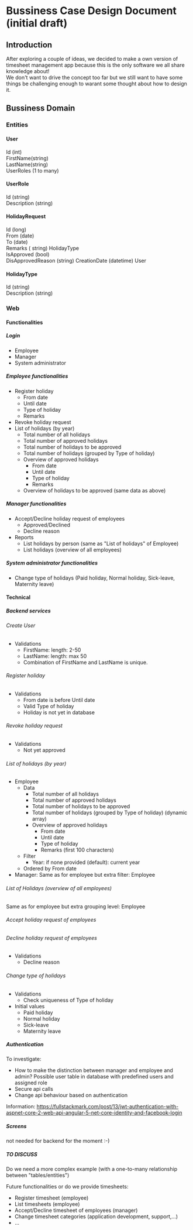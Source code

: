 # Bussiness Case Design Document (initial draft)

## Introduction

After exploring a couple of ideas, we decided to make a own version of timesheet management app because this is the only software we all share knowledge about!  
We don't want to drive the concept too far but we still want to have some things be challenging enough to warant some thought about how to design it.

## Bussiness Domain

### Entities

#### User

 Id (int)  
 FirstName(string)  
 LastName(string)  
 UserRoles (1 to many)  
 
#### UserRole

 Id (string)  
 Description (string)  

#### HolidayRequest

Id (long)  
From (date)  
To   (date)  
Remarks ( string)
HolidayType  
IsApproved  (bool)  
DisApprovedReason (string)
CreationDate (datetime)
User 

#### HolidayType

Id (string)  
Description (string)  


### Web

#### Functionalities

##### Login

- Employee
- Manager
- System administrator

##### Employee functionalities
- Register holiday
  - From date
  - Until date
  - Type of holiday
  - Remarks
- Revoke holiday request
- List of holidays (by year)
  - Total number of all holidays
  - Total number of approved holidays
  - Total number of holidays to be approved
  - Total number of holidays (grouped by Type of holiday)
  - Overview of approved holidays
    - From date
    - Until date
    - Type of holiday
    - Remarks
  - Overview of holidays to be approved (same data as above)

##### Manager functionalities
- Accept/Decline holiday request of employees
  - Approved/Declined
  - Decline reason
- Reports
  - List holidays by person (same as "List of holidays" of Employee)
  - List holidays (overview of all employees)
##### System administrator functionalities
- Change type of holidays (Paid holiday, Normal holiday, Sick-leave, Maternity leave)

#### Technical

##### Backend services

###### Create User
- Validations
  - FirstName: length: 2-50
  - LastName: length: max 50
  - Combination of FirstName and LastName is unique.

###### Register holiday 
- Validations
  - From date is before Until date
  - Valid Type of holiday
  - Holiday is not yet in database

###### Revoke holiday request
- Validations
  - Not yet approved

###### List of holidays (by year)
- Employee
  - Data
    - Total number of all holidays
    - Total number of approved holidays
    - Total number of holidays to be approved
    - Total number of holidays (grouped by Type of holiday) (dynamic array)
    - Overview of approved holidays
      - From date
      - Until date
      - Type of holiday
      - Remarks (first 100 characters)
  - Filter
    - Year: if none provided (default): current year
  - Ordered by From date
- Manager: Same as for employee but extra filter: Employee

###### List of Holidays (overview of all employees)
Same as for employee but extra grouping level: Employee

###### Accept holiday request of employees

###### Decline holiday request of employees
- Validations
  - Decline reason

###### Change type of holidays
- Validations
  - Check uniqueness of Type of holiday
- Initial values
  - Paid holiday
  - Normal holiday
  - Sick-leave
  - Maternity leave

##### Authentication
To investigate:
- How to make the distinction between manager and employee and admin? Possible user table in database with predefined users and assigned role
- Secure api calls
- Change api behaviour based on authentication

Information:
https://fullstackmark.com/post/13/jwt-authentication-with-aspnet-core-2-web-api-angular-5-net-core-identity-and-facebook-login

##### Screens
not needed for backend for the moment :-)

##### TO DISCUSS
Do we need a more complex example (with a one-to-many relationship between "tables/entities")

Future functionalities or do we provide timesheets:
- Register timesheet (employee)
- List timesheets (employee)
- Accept/Decline timesheet of employees (manager)
- Change timesheet categories (application development, support,...)
- ...
